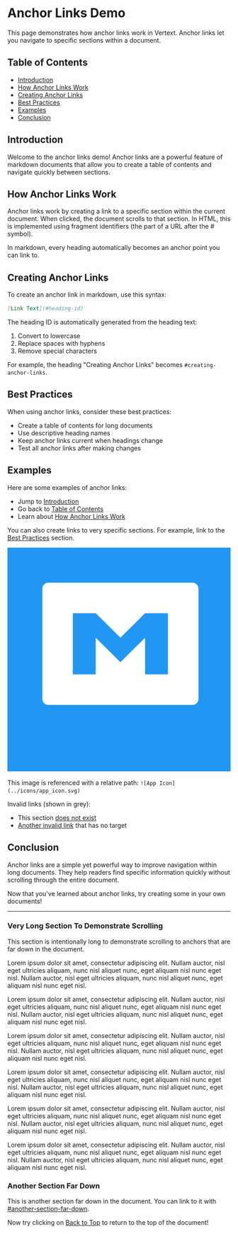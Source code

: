 # Anchor Links Demo

This page demonstrates how anchor links work in Vertext. Anchor links let you navigate to specific sections within a document.

## Table of Contents

- [Introduction](#introduction)
- [How Anchor Links Work](#how-anchor-links-work)
- [Creating Anchor Links](#creating-anchor-links)
- [Best Practices](#best-practices)
- [Examples](#examples)
- [Conclusion](#conclusion)

## Introduction

Welcome to the anchor links demo! Anchor links are a powerful feature of markdown documents that allow you to create a table of contents and navigate quickly between sections.

## How Anchor Links Work

Anchor links work by creating a link to a specific section within the current document. When clicked, the document scrolls to that section. In HTML, this is implemented using fragment identifiers (the part of a URL after the # symbol).

In markdown, every heading automatically becomes an anchor point you can link to.

## Creating Anchor Links

To create an anchor link in markdown, use this syntax:

```markdown
[Link Text](#heading-id)
```

The heading ID is automatically generated from the heading text:
1. Convert to lowercase
2. Replace spaces with hyphens
3. Remove special characters

For example, the heading "Creating Anchor Links" becomes `#creating-anchor-links`.

## Best Practices

When using anchor links, consider these best practices:

- Create a table of contents for long documents
- Use descriptive heading names
- Keep anchor links current when headings change
- Test all anchor links after making changes

## Examples

Here are some examples of anchor links:

- Jump to [Introduction](#introduction)
- Go back to [Table of Contents](#table-of-contents)
- Learn about [How Anchor Links Work](#how-anchor-links-work)

You can also create links to very specific sections. For example, link to the [Best Practices](#best-practices) section.

![App Icon](../icons/app_icon.svg)

This image is referenced with a relative path: `![App Icon](../icons/app_icon.svg)`

Invalid links (shown in grey):
- This section [does not exist](#non-existent-section)
- [Another invalid link](#missing-heading) that has no target

## Conclusion

Anchor links are a simple yet powerful way to improve navigation within long documents. They help readers find specific information quickly without scrolling through the entire document.

Now that you've learned about anchor links, try creating some in your own documents!

---

### Very Long Section To Demonstrate Scrolling

This section is intentionally long to demonstrate scrolling to anchors that are far down in the document.

Lorem ipsum dolor sit amet, consectetur adipiscing elit. Nullam auctor, nisl eget ultricies aliquam, nunc nisl aliquet nunc, eget aliquam nisl nunc eget nisl. Nullam auctor, nisl eget ultricies aliquam, nunc nisl aliquet nunc, eget aliquam nisl nunc eget nisl.

Lorem ipsum dolor sit amet, consectetur adipiscing elit. Nullam auctor, nisl eget ultricies aliquam, nunc nisl aliquet nunc, eget aliquam nisl nunc eget nisl. Nullam auctor, nisl eget ultricies aliquam, nunc nisl aliquet nunc, eget aliquam nisl nunc eget nisl.

Lorem ipsum dolor sit amet, consectetur adipiscing elit. Nullam auctor, nisl eget ultricies aliquam, nunc nisl aliquet nunc, eget aliquam nisl nunc eget nisl. Nullam auctor, nisl eget ultricies aliquam, nunc nisl aliquet nunc, eget aliquam nisl nunc eget nisl.

Lorem ipsum dolor sit amet, consectetur adipiscing elit. Nullam auctor, nisl eget ultricies aliquam, nunc nisl aliquet nunc, eget aliquam nisl nunc eget nisl. Nullam auctor, nisl eget ultricies aliquam, nunc nisl aliquet nunc, eget aliquam nisl nunc eget nisl.

Lorem ipsum dolor sit amet, consectetur adipiscing elit. Nullam auctor, nisl eget ultricies aliquam, nunc nisl aliquet nunc, eget aliquam nisl nunc eget nisl. Nullam auctor, nisl eget ultricies aliquam, nunc nisl aliquet nunc, eget aliquam nisl nunc eget nisl.

Lorem ipsum dolor sit amet, consectetur adipiscing elit. Nullam auctor, nisl eget ultricies aliquam, nunc nisl aliquet nunc, eget aliquam nisl nunc eget nisl. Nullam auctor, nisl eget ultricies aliquam, nunc nisl aliquet nunc, eget aliquam nisl nunc eget nisl.

### Another Section Far Down

This is another section far down in the document. You can link to it with [#another-section-far-down](#another-section-far-down).

Now try clicking on [Back to Top](#anchor-links-demo) to return to the top of the document!